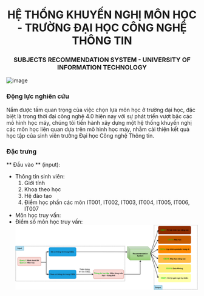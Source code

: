 <div align="center">

  # HỆ THỐNG KHUYẾN NGHỊ MÔN HỌC - TRƯỜNG ĐẠI HỌC CÔNG NGHỆ THÔNG TIN
  ### SUBJECTS RECOMMENDATION SYSTEM - UNIVERSITY OF INFORMATION TECHNOLOGY
</div>

![image](https://github.com/HiImKing1509/uit_subjects_recommendation_system/assets/84212036/8f6a314a-c8eb-4d73-8d94-90803a005665)

### Động lực nghiên cứu
Nắm được tầm quan trọng của việc chọn lựa môn học ở trường đại học, đặc biệt là trong thời đại công nghệ 4.0 hiện nay với sự phát triển vượt bậc các mô hình học máy, chúng tôi tiến hành xây dựng một hệ thống khuyến nghị các môn học liên quan dựa trên mô hình học máy, nhằm cải thiện kết quả học tập của sinh viên trường Đại học Công nghệ Thông tin.

### Đặc trưng
** Đầu vào ** (input):
- Thông tin sinh viên:
    1. Giới tính
    2. Khoa theo học
    3. Hệ đào tạo
    4. Điểm học phần các môn IT001, IT002, IT003, IT004, IT005, IT006, IT007 
- Môn học truy vấn:
- Điểm số môn học truy vấn:
![Alt Text](./images/input_output.png)